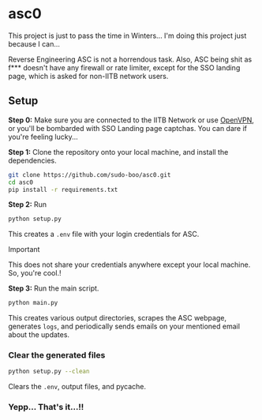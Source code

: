 # asc0

This project is just to pass the time in Winters... I'm doing this project just because I can... 

Reverse Engineering ASC is not a horrendous task. Also, ASC being shit as f*** doesn't have any firewall or rate limiter, except for the SSO landing page, which is asked for non-IITB network users.  

## Setup

**Step 0:** Make sure you are connected to the IITB Network or use [OpenVPN](https://www.cc.iitb.ac.in/page/services-vpnssh), or you'll be bombarded with SSO Landing page captchas. You can dare if you're feeling lucky...

**Step 1:** Clone the repository onto your local machine, and install the dependencies.
```bash
git clone https://github.com/sudo-boo/asc0.git
cd asc0
pip install -r requirements.txt
```


**Step 2:** Run
```bash
python setup.py
```
This creates a `.env` file with your login credentials for ASC.

> [!IMPORTANT]   
> This does not share your credentials anywhere except your local machine. So, you're cool.!

**Step 3:** Run the main script.
```bash
python main.py
```
This creates various output directories, scrapes the ASC webpage, generates `logs`, and periodically sends emails on your mentioned email about the updates. 

### Clear the generated files
```bash
python setup.py --clean
```
Clears the `.env`, output files, and pycache.


### Yepp... That's it...!!

